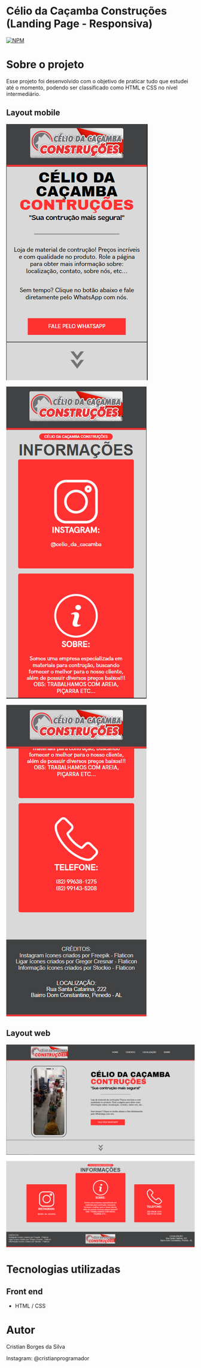 # Célio da Caçamba Construções (Landing Page - Responsiva)

[![ NPM ](https://img.shields.io/npm/l/react)](https://github.com/CristianBorgesDaSilva/celio-da-cacamba/blob/main/LICENSE)
# Sobre o projeto

Esse projeto foi desenvolvido com o objetivo de praticar tudo que estudei até o momento, podendo ser classificado como HTML e CSS no nível intermediário.

## Layout mobile
![Mobile 1](https://github.com/CristianBorgesDaSilva/celio-da-cacamba/blob/main/Layouts/Layout%20Mobile%20-%20Home.PNG) 

![Mobile 2](https://github.com/CristianBorgesDaSilva/celio-da-cacamba/blob/main/Layouts/Layout%20Mobile%20-%20Info.PNG) 

![Mobile 3](https://github.com/CristianBorgesDaSilva/celio-da-cacamba/blob/main/Layouts/Layout%20Mobile%20-%20Info2.png)

## Layout web
![Web 1](https://github.com/CristianBorgesDaSilva/celio-da-cacamba/blob/main/Layouts/Layout%20Web%20-%20Home.PNG)

![Web 2](https://github.com/CristianBorgesDaSilva/celio-da-cacamba/blob/main/Layouts/Layout%20Web%20-%20Info.PNG)

# Tecnologias utilizadas
## Front end
- HTML / CSS
# Autor

Cristian Borges da Silva

Instagram: @cristianprogramador
